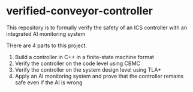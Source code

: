 # verified-conveyor-controller
This repository is to formally verify the safety of an ICS controller with an integrated AI monitoring system

THere are 4 parts to this project. 
1) Build a controller in C++ in a finite-state machine format
2) Verify the controller on the code level using CBMC
3) Verify the controller on the system design level using TLA+
4) Apply an AI monitoring system and prove that the controller remains safe even if the AI is wrong
